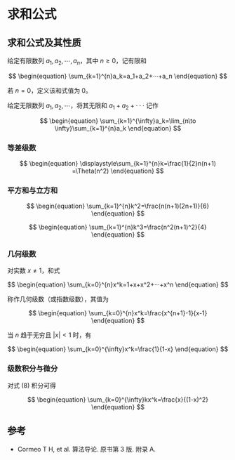 # 求和公式

## 求和公式及其性质

给定有限数列 $a_1,a_2,\cdots,a_n$，其中 $n\ge 0$，记有限和

$$
\begin{equation}
    \sum_{k=1}^{n}a_k=a_1+a_2+···+a_n
\end{equation}
$$

若 $n=0$，定义该和式值为 $0$。

给定无限数列 $a_1,a_2,\cdots$，将其无限和 $a_1+a_2+···$ 记作

$$
\begin{equation}
    \sum_{k=1}^{\infty}a_k=\lim_{n\to \infty}\sum_{k=1}^{n}a_k
\end{equation}
$$

### 等差级数

$$
\begin{equation}
    \displaystyle\sum_{k=1}^{n}k=\frac{1}{2}n(n+1) =\Theta(n^2)
\end{equation}
$$

### 平方和与立方和

$$
\begin{equation}
    \sum_{k=1}^{n}k^2=\frac{n(n+1)(2n+1)}{6}
\end{equation}
$$

$$
\begin{equation}
    \sum_{k=1}^{n}k^3=\frac{n^2(n+1)^2}{4}
\end{equation}
$$

### 几何级数

对实数 $x\ne 1$，和式

$$
\begin{equation}
    \sum_{k=0}^{n}x^k=1+x+x^2+···+x^n
\end{equation}
$$

称作几何级数（或指数级数），其值为

$$
\begin{equation}
    \sum_{k=0}^{n}x^k=\frac{x^{n+1}-1}{x-1}
\end{equation}
$$

当 $n$ 趋于无穷且 $|x|\lt 1$ 时，有

$$
\begin{equation}
    \sum_{k=0}^{\infty}x^k=\frac{1}{1-x}
\end{equation}
$$

### 级数积分与微分

对式 $(8)$ 积分可得

$$
\begin{equation}
    \sum_{k=0}^{\infty}kx^k=\frac{x}{(1-x)^2}
\end{equation}
$$

## 参考

- Cormeo T H, et al. 算法导论. 原书第 3 版. 附录 A.
